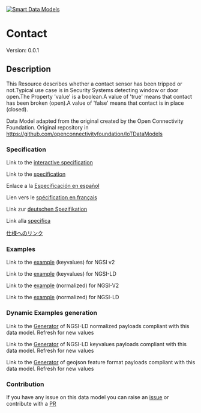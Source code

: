 [![Smart Data Models](https://smartdatamodels.org/wp-content/uploads/2022/01/SmartDataModels_logo.png "Logo")](https://smartdatamodels.org)
# Contact
Version: 0.0.1

## Description 

This Resource describes whether a contact sensor has been tripped or not.Typical use case is in Security Systems detecting window or door open.The Property 'value' is a boolean.A value of 'true' means that contact has been broken (open).A value of 'false' means that contact is in place (closed).

Data Model adapted from the original created by the Open Connectivity Foundation. Original repository in https://github.com/openconnectivityfoundation/IoTDataModels
### Specification

Link to the [interactive specification](https://swagger.lab.fiware.org/?url=https://smart-data-models.github.io/dataModel.OCF/Contact/swagger.yaml)

Link to the [specification](https://github.com/smart-data-models/dataModel.OCF/blob/master/Contact/doc/spec.md)

Enlace a la [Especificación en español](https://github.com/smart-data-models/dataModel.OCF/blob/master/Contact/doc/spec_ES.md)

Lien vers le [spécification en français](https://github.com/smart-data-models/dataModel.OCF/blob/master/Contact/doc/spec_FR.md)

Link zur [deutschen Spezifikation](https://github.com/smart-data-models/dataModel.OCF/blob/master/Contact/doc/spec_DE.md)

Link alla [specifica](https://github.com/smart-data-models/dataModel.OCF/blob/master/Contact/doc/spec_IT.md)

[仕様へのリンク](https://github.com/smart-data-models/dataModel.OCF/blob/master/Contact/doc/spec_JA.md)
### Examples

Link to the [example](https://smart-data-models.github.io/dataModel.OCF/Contact/examples/example.json) (keyvalues) for NGSI v2

Link to the [example](https://smart-data-models.github.io/dataModel.OCF/Contact/examples/example.jsonld) (keyvalues) for NGSI-LD

Link to the [example](https://smart-data-models.github.io/dataModel.OCF/Contact/examples/example-normalized.json) (normalized) for NGSI-V2

Link to the [example](https://smart-data-models.github.io/dataModel.OCF/Contact/examples/example-normalized.jsonld) (normalized) for NGSI-LD
### Dynamic Examples generation

Link to the [Generator](https://smartdatamodels.org/extra/ngsi-ld_generator.php?schemaUrl=https://raw.githubusercontent.com/smart-data-models/dataModel.OCF/master/Contact/schema.json&email=info@smartdatamodels.org) of NGSI-LD normalized payloads compliant with this data model. Refresh for new values

Link to the [Generator](https://smartdatamodels.org/extra/ngsi-ld_generator_keyvalues.php?schemaUrl=https://raw.githubusercontent.com/smart-data-models/dataModel.OCF/master/Contact/schema.json&email=info@smartdatamodels.org) of NGSI-LD keyvalues payloads compliant with this data model. Refresh for new values

Link to the [Generator](https://smartdatamodels.org/extra/geojson_features_generator.php?schemaUrl=https://raw.githubusercontent.com/smart-data-models/dataModel.OCF/master/Contact/schema.json&email=info@smartdatamodels.org) of geojson feature format payloads compliant with this data model. Refresh for new values
### Contribution

 If you have any issue on this data model you can raise an [issue](https://github.com/smart-data-models/dataModel.OCF/issues)  or contribute with a [PR](https://github.com/smart-data-models/dataModel.OCF/pulls)